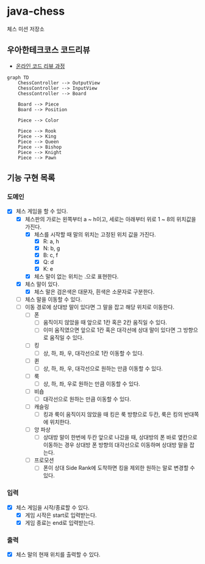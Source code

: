 # java-chess

체스 미션 저장소

## 우아한테크코스 코드리뷰

- [온라인 코드 리뷰 과정](https://github.com/woowacourse/woowacourse-docs/blob/master/maincourse/README.md)

```mermaid
graph TD
    ChessController --> OutputView
    ChessController --> InputView
    ChessController --> Board

    Board --> Piece
    Board --> Position

    Piece --> Color

    Piece --> Rook
    Piece --> King
    Piece --> Queen
    Piece --> Bishop
    Piece --> Knight
    Piece --> Pawn
```

## 기능 구현 목록

### 도메인

- [x] 체스 게임을 할 수 있다.
    - [x] 체스판의 가로는 왼쪽부터 a ~ h이고, 세로는 아래부터 위로 1 ~ 8의 위치값을 가진다.
        - [x] 체스를 시작할 때 말의 위치는 고정된 위치 값을 가진다.
            - [x] R: a, h
            - [x] N: b, g
            - [x] B: c, f
            - [x] Q: d
            - [x] K: e
        - [x] 체스 말이 없는 위치는 .으로 표현한다.
    - [x] 체스 말이 있다.
        - [x] 체스 말은 검은색은 대문자, 흰색은 소문자로 구분한다.
    - [ ] 체스 말을 이동할 수 있다.
    - [ ] 이동 경로에 상대방 말이 있다면 그 말을 잡고 해당 위치로 이동한다.
        - [ ] 폰
            - [ ] 움직이지 않았을 때 앞으로 1칸 혹은 2칸 움직일 수 있다.
            - [ ] 이미 움직였으면 앞으로 1칸 혹은 대각선에 상대 말이 있다면 그 방향으로 움직일 수 있다.
        - [ ] 킹
            - [ ] 상, 하, 좌, 우, 대각선으로 1칸 이동할 수 있다.
        - [ ] 퀸
            - [ ] 상, 하, 좌, 우, 대각선으로 원하는 만큼 이동할 수 있다.
        - [ ] 룩
            - [ ] 상, 하, 좌, 우로 원하는 만큼 이동할 수 있다.
        - [ ] 비숍
            - [ ] 대각선으로 원하는 만큼 이동할 수 있다.
        - [ ] 캐슬링
            - [ ] 킹과 룩이 움직이지 않았을 때 킹은 룩 방향으로 두칸, 룩은 킹의 반대쪽에 위치한다.
        - [ ] 앙 파상
            - [ ] 상대방 말이 한번에 두칸 앞으로 나갔을 때, 상대방의 폰 바로 옆칸으로 이동하는 경우 상대방 폰 방향의 대각선으로 이동하며 상대방 말을 잡는다.
        - [ ] 프로모션
            - [ ] 폰이 상대 Side Rank에 도착하면 킹을 제외한 원하는 말로 변경할 수 있다.

### 입력

- [x] 체스 게임을 시작/종료할 수 있다.
    - [x] 게임 시작은 start로 입력받는다.
    - [x] 게임 종료는 end로 입력받는다.

### 출력

- [x] 체스 말의 현재 위치를 출력할 수 있다.
